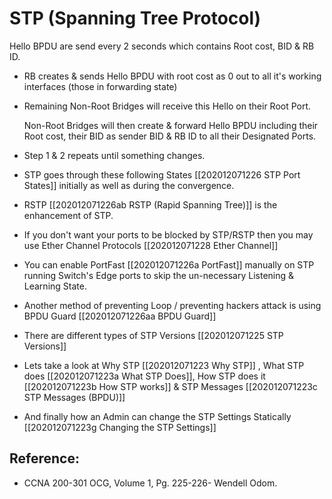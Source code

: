# STP \(Spanning Tree Protocol\)

Hello BPDU are send every 2 seconds which contains Root cost, BID & RB ID.

* RB creates & sends Hello BPDU with root cost as 0 out to all it's working interfaces \(those in forwarding state\)
* Remaining Non-Root Bridges will receive this Hello on their Root Port.

   Non-Root Bridges will then create & forward Hello BPDU including their Root cost, their BID as sender BID & RB ID to all their Designated Ports.

* Step 1 & 2 repeats until something changes.
* STP goes through these following States \[\[202012071226 STP Port States\]\] initially as well as during the convergence.
* RSTP \[\[202012071226ab RSTP \(Rapid Spanning Tree\)\]\] is the enhancement of STP.
* If you don't want your ports to be blocked by STP/RSTP then you may use Ether Channel Protocols \[\[202012071228 Ether Channel\]\]
* You can enable PortFast \[\[202012071226a PortFast\]\] manually on STP running Switch's Edge ports to skip the un-necessary Listening & Learning State.
* Another method of preventing Loop / preventing hackers attack is using BPDU Guard \[\[202012071226aa BPDU Guard\]\]
* There are different types of STP Versions \[\[202012071225 STP Versions\]\]
* Lets take a look at Why STP \[\[202012071223 Why STP\]\] , What STP does \[\[202012071223a What STP Does\]\], How STP does it \[\[202012071223b How STP works\]\] & STP Messages \[\[202012071223c STP Messages \(BPDU\)\]\]
* And finally how an Admin can change the STP Settings Statically \[\[202012071223g Changing the STP Settings\]\]

## Reference:

* CCNA 200-301 OCG, Volume 1, Pg. 225-226- Wendell Odom.

